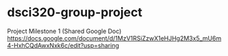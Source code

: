 # dsci320-group-project

Project Milestone 1 (Shared Google Doc)
https://docs.google.com/document/d/1MzV1RSiZzwX1eHJHg2M3x5_mU6m4-HxhCQdAwxNxk6c/edit?usp=sharing 
